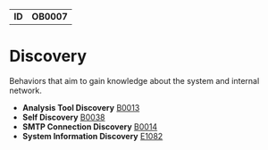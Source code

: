 |||
|--|-----|
|**ID**|**OB0007**|

# Discovery #
Behaviors that aim to gain knowledge about the system and internal network.

* **Analysis Tool Discovery** [B0013](https://github.com/MBCProject/mbc-markdown/blob/master/discovery/analysis-tool-discover.md)
* **Self Discovery** [B0038](https://github.com/MBCProject/mbc-markdown/blob/master/discovery/self-discover.md)
* **SMTP Connection Discovery** [B0014](https://github.com/MBCProject/mbc-markdown/blob/master/discovery/smtp-connect-discover.md)
* **System Information Discovery** [E1082](https://github.com/MBCProject/mbc-markdown/blob/master/discovery/system-info-discover.md)